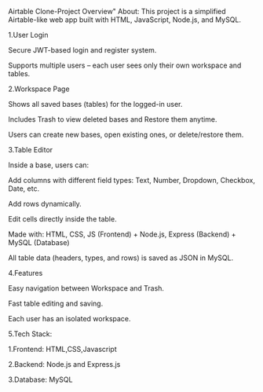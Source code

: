 Airtable Clone-Project Overview"
About:
This project is a simplified Airtable-like web app built with HTML, JavaScript, Node.js, and MySQL.

1.User Login

Secure JWT-based login and register system.

Supports multiple users – each user sees only their own workspace and tables.


2.Workspace Page

Shows all saved bases (tables) for the logged-in user.

Includes Trash to view deleted bases and Restore them anytime.

Users can create new bases, open existing ones, or delete/restore them.


3.Table Editor

Inside a base, users can:

Add columns with different field types: Text, Number, Dropdown, Checkbox, Date, etc.

Add rows dynamically.

Edit cells directly inside the table.

Made with: HTML, CSS, JS (Frontend) + Node.js, Express (Backend) + MySQL (Database)

All table data (headers, types, and rows) is saved as JSON in MySQL.



4.Features

Easy navigation between Workspace and Trash.

Fast table editing and saving.

Each user has an isolated workspace.

5.Tech Stack:

1.Frontend: HTML,CSS,Javascript

2.Backend: Node.js and Express.js

3.Database: MySQL
